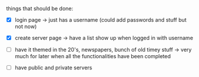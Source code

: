 things that should be done:

 - [x] login page
        -> just has a username (could add passwords and stuff but
            not now)
       
 - [x] create server page
        -> have a list show up when logged in with username

 - [ ] have it themed in the 20's, newspapers, bunch of old timey stuff
        -> very much for later when all the functionalities have been completed

 - [ ] have public and private servers
